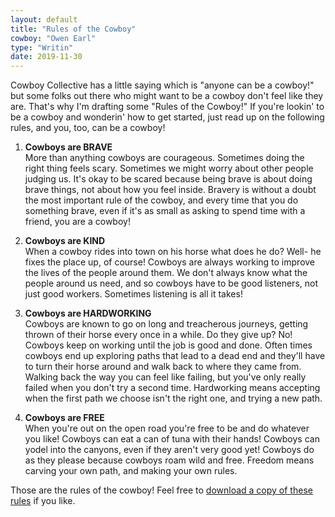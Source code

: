 ```yaml
---
layout: default
title: "Rules of the Cowboy"
cowboy: "Owen Earl"
type: "Writin"
date: 2019-11-30
---
```

Cowboy Collective has a little saying which is "anyone can be a cowboy!" but some folks out there who might want to be a cowboy don't feel like they are. That's why I'm drafting some "Rules of the Cowboy!" If you're lookin' to be a cowboy and wonderin' how to get started, just read up on the following rules, and you, too, can be a cowboy!

1. **Cowboys are BRAVE** <br>
  More than anything cowboys are courageous. Sometimes doing the right thing feels scary. Sometimes we might worry about other people judging us. It's okay to be scared because being brave is about doing brave things, not about how you feel inside. Bravery is without a doubt the most important rule of the cowboy, and every time that you do something brave, even if it's as small as asking to spend time with a friend, you are a cowboy!

2. **Cowboys are KIND** <br>
  When a cowboy rides into town on his horse what does he do? Well- he fixes the place up, of course! Cowboys are always working to improve the lives of the people around them. We don't always know what the people around us need, and so cowboys have to be good listeners, not just good workers. Sometimes listening is all it takes!

3. **Cowboys are HARDWORKING** <br>
  Cowboys are known to go on long and treacherous journeys, getting thrown of their horse every once in a while. Do they give up? No! Cowboys keep on working until the job is good and done. Often times cowboys end up exploring paths that lead to a dead end and they'll have to turn their horse around and walk back to where they came from. Walking back the way you can feel like failing, but you've only really failed when you don't try a second time. Hardworking means accepting when the first path we choose isn't the right one, and trying a new path.

4. **Cowboys are FREE** <br>
  When you're out on the open road you're free to be and do whatever you like! Cowboys can eat a can of tuna with their hands! Cowboys can yodel into the canyons, even if they aren't very good yet! Cowboys do as they please because cowboys roam wild and free. Freedom means carving your own path, and making your own rules.

  Those are the rules of the cowboy! Feel free to <a href="https://github.com/CowboyCollective/media/raw/master/Rules%20of%20the%20Cowboy.png">download a copy of these rules</a> if you like.
